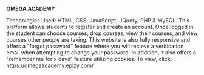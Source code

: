 **OMEGA ACADEMY**

Technologies Used: HTML, CSS, JavaScript, JQuery, PHP & MySQL. This platform allows students to register and create an account. Once logged in, the student can choose courses, drop courses, view their courses, and view courses other people are taking. This website is also fully responsive and offers a "forgot password" feature where you will recieve a verification email when attempting to change your password. In addition, it also offers a "remember me for x days" feature utilizing cookies.
To view, click: https://omegaacademy.epizy.com/
